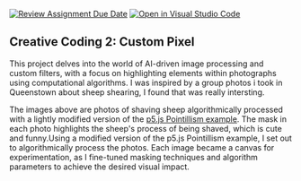 [![Review Assignment Due Date](https://classroom.github.com/assets/deadline-readme-button-24ddc0f5d75046c5622901739e7c5dd533143b0c8e959d652212380cedb1ea36.svg)](https://classroom.github.com/a/ex6pWDJu)
[![Open in Visual Studio Code](https://classroom.github.com/assets/open-in-vscode-718a45dd9cf7e7f842a935f5ebbe5719a5e09af4491e668f4dbf3b35d5cca122.svg)](https://classroom.github.com/online_ide?assignment_repo_id=15028378&assignment_repo_type=AssignmentRepo)
## Creative Coding 2: Custom Pixel

This project delves into the world of AI-driven image processing and custom filters, with a focus on highlighting elements within photographs using computational algorithms.  I was inspired by a group photos i took in Queenstown about sheep shearing, I found that was really intersting.

The images above are photos of shaving sheep algorithmically processed with a lightly modified version of the [p5.js Pointillism example](https://p5js.org/examples/image-pointillism.html). The mask in each photo highlights the sheep's process of being shaved, which is cute and funny.Using a modified version of the p5.js Pointillism example, I set out to algorithmically process the photos. Each image became a canvas for experimentation, as I fine-tuned masking techniques and algorithm parameters to achieve the desired visual impact.

